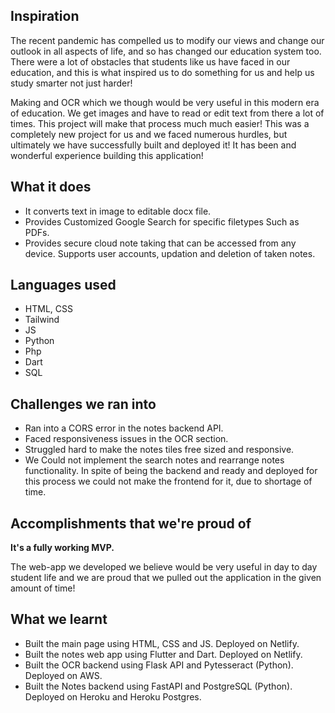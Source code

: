 ## **Inspiration**
The recent pandemic has compelled us to modify our views and change our outlook in all aspects of life, and so has changed our education system too. There were a lot of obstacles that students like us have faced in our education, and this is what inspired us to do something for us and help us study smarter not just harder!

Making and OCR which we though would be very useful in this modern era of education. We get images and have to read or edit text from there a lot of times. This project will make that process much much easier!
This was a completely new project for us and we faced numerous hurdles, but ultimately we have successfully built and deployed it! It has been and wonderful experience building this application!

## **What it does**
- It converts text in image to editable docx file.
- Provides Customized Google Search for specific filetypes Such as PDFs.
- Provides secure cloud note taking that can be accessed from any device. Supports user accounts, updation and deletion of taken notes.

## **Languages used**
- HTML, CSS
- Tailwind
- JS
- Python
- Php
- Dart
- SQL

## **Challenges we ran into**
- Ran into a CORS error in the notes backend API.
- Faced responsiveness issues in the OCR section.
- Struggled hard to make the notes tiles free sized and responsive.
- We Could not implement the search notes and rearrange notes functionality. In spite of being the backend and ready and deployed for this process we could not make the frontend for it, due to shortage of time.

## **Accomplishments that we're proud of**
**It's a fully working MVP.**

The web-app we developed we believe would be very useful in day to day student life and we are proud that we pulled out the application in the given amount of time!

## **What we learnt**
- Built the main page using HTML, CSS and JS. Deployed on Netlify.
- Built the notes web app using Flutter and Dart. Deployed on Netlify.
- Built the OCR backend using Flask API and Pytesseract (Python). Deployed on AWS.
- Built the Notes backend using FastAPI and PostgreSQL (Python). Deployed on Heroku and Heroku Postgres.
